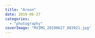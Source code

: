 ```yaml
---
title: "Aroon"
date: 2019-06-27
categories: 
  - "photography"
coverImage: "MVIMG_20190627_083921.jpg"
---
```



